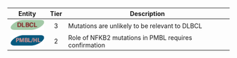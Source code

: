 |Entity|Tier|Description              |
|:----:|:----:|------------------------------|
|![DLBCL](images/icons/DLBCL_tier3.png) | 3 | Mutations are unlikely to be relevant to DLBCL|
|![PMBL](images/icons/PMBL_tier2.png) | 2 | Role of NFKB2 mutations in PMBL requires confirmation|
